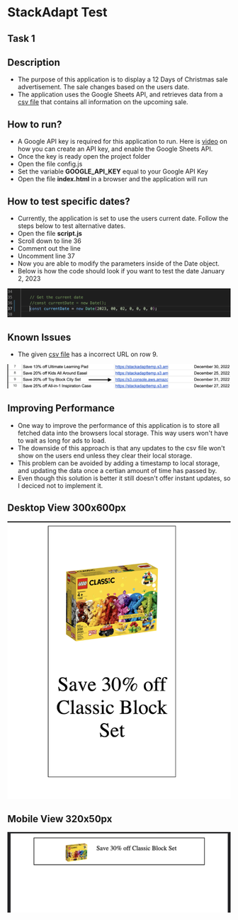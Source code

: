 # StackAdapt Test

## Task 1

## Description
- The purpose of this application is to display a 12 Days of Christmas sale advertisement. The sale changes based on the users date.
- The application uses the Google Sheets API, and retrieves data from a [csv file](https://docs.google.com/spreadsheets/d/1D4-ZYeQS7-hS_uOeJ62vRHsJODcnn1pEYBqJgsGfu_Q/edit#gid=1383889228) that contains all information on the upcoming sale.

## How to run?
- A Google API key is required for this application to run. Here is [video](https://www.youtube.com/watch?v=nqlyLZxX0ys&ab_channel=DealsandTrainingbySan) on how you can create an API key, and enable the Google Sheets API.
- Once the key is ready open the project folder
- Open the file config.js
- Set the variable **GOOGLE_API_KEY** equal to your Google API Key
- Open the file **index.html** in a browser and the application will run

## How to test specific dates?
- Currently, the application is set to use the users current date. Follow the steps below to test alternative dates.
- Open the file **script.js**
- Scroll down to line 36
- Comment out the line
- Uncomment line 37
- Now you are able to modify the parameters inside of the Date object.
- Below is how the code should look if you want to test the date January 2, 2023

![screenshot1](images/sc1.png)

## Known Issues
- The given [csv file](https://docs.google.com/spreadsheets/d1D4-ZYeQS7-hS_uOeJ62vRHsJODcnn1pEYBqJgsGfu_Q/edit#gid=1383889228) has a incorrect URL on row 9.

![screenshot2](images/sc2.png)

## Improving Performance
- One way to improve the performance of this application is to store all fetched data into the browsers local storage. This way users won't have to wait as long for ads to load.
- The downside of this approach is that any updates to the csv file won't show on the users end unless they clear their local storage.
- This problem can be avoided by adding a timestamp to local storage, and updating the data once a certian amount of time has passed by.
- Even though this solution is better it still doesn't offer instant updates, so I deciced not to implement it.

## Desktop View 300x600px

![sc3](images/sc3.png)

## Mobile View 320x50px

![sc4](images/sc4.png)
